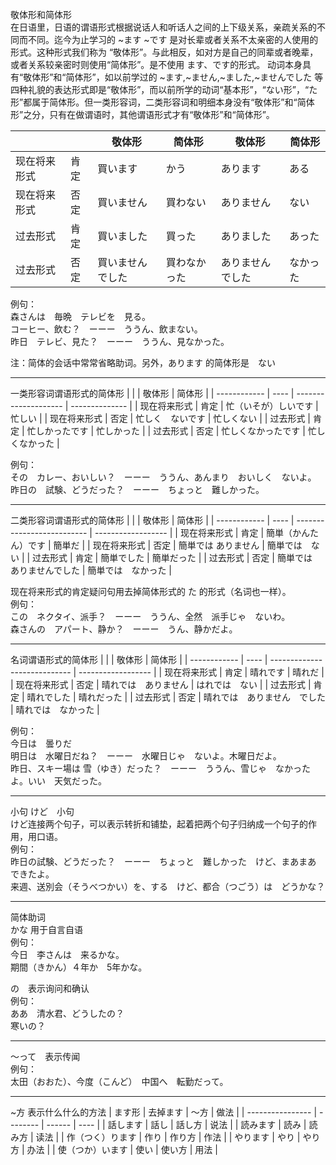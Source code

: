 敬体形和简体形  
在日语里，日语的谓语形式根据说话人和听话人之间的上下级关系，亲疏关系的不同而不同。迄今为止学习的 ~ます ~です 是对长辈或者关系不太亲密的人使用的形式。这种形式我们称为 “敬体形”。与此相反，如对方是自己的同辈或者晚辈，或者关系较亲密时则使用“简体形”。是不使用 ます、です的形式。
动词本身具有“敬体形”和“简体形”，如以前学过的 ~ます,~ません,~ました,~ませんでした 等四种礼貌的表达形式即是“敬体形”，而以前所学的动词“基本形”，“ない形”，“た形”都属于简体形。但一类形容词，二类形容词和明细本身没有“敬体形”和“简体形”之分，只有在做谓语时，其他谓语形式才有“敬体形”和“简体形”。

|              |      | 敬体形           | 简体形       | 敬体形           | 简体形   |
| ------------ | ---- | ---------------- | ------------ | ---------------- | -------- |
| 现在将来形式 | 肯定 | 買います         | かう         | あります         | ある     |
| 现在将来形式 | 否定 | 買いません       | 買わない     | ありません       | ない     |
| 过去形式     | 肯定 | 買いました       | 買った       | ありました       | あった   |
| 过去形式     | 否定 | 買いませんでした | 買わなかった | ありませんでした | なかった |

例句：  
森さんは　毎晩　テレビを　見る。  
コーヒー、飲む？　ーーー　ううん、飲まない。  
昨日　テレビ、見た？　ーーー　ううん、見なかった。  

注：简体的会话中常常省略助词。另外，あります 的简体形是　ない

-------
一类形容词谓语形式的简体形
|              |      | 敬体形               | 简体形         |
| ------------ | ---- | -------------------- | -------------- |
| 现在将来形式 | 肯定 | 忙（いそが）しいです | 忙しい         |
| 现在将来形式 | 否定 | 忙しく　ないです     | 忙しくない     |
| 过去形式     | 肯定 | 忙しかったです       | 忙しかった     |
| 过去形式     | 否定 | 忙しくなかったです       | 忙しくなかった |

例句：  
その　カレー、おいしい？　ーーー　ううん、あんまり　おいしく　ないよ。  
昨日の　試験、どうだった？　ーーー　ちょっと　難しかった。  

------
二类形容词谓语形式的简体形
|              |      | 敬体形                     | 简体形             |
| ------------ | ---- | -------------------------- | ------------------ |
| 现在将来形式 | 肯定 | 簡単（かんたん）です       | 簡単だ             |
| 现在将来形式 | 否定 | 簡単では   ありません        | 簡単では　ない     |
| 过去形式     | 肯定 | 簡単でした                 | 簡単だった         |
| 过去形式     | 否定 | 簡単では　ありませんでした | 簡単では　なかった |

现在将来形式的肯定疑问句用去掉简体形式的 た 的形式（名词也一样）。  
例句：  
この　ネクタイ、派手？　ーーー　ううん、全然　派手じゃ　ないわ。  
森さんの　アパート、静か？　ーーー　うん、静かだよ。  

------
名词谓语形式的简体形
|              |      | 敬体形                       | 简体形             |
| ------------ | ---- | ---------------------------- | ------------------ |
| 现在将来形式 | 肯定 | 晴れです                     | 晴れだ             |
| 现在将来形式 | 否定 | 晴れでは　ありません         | はれでは　ない     |
| 过去形式     | 肯定 | 晴れでした                   | 晴れだった         |
| 过去形式     | 否定 | 晴れでは　ありません　でした | 晴れでは　なかった |

例句：  
今日は　曇りだ  
明日は　水曜日だね？　ーーー　水曜日じゃ　ないよ。木曜日だよ。  
昨日、スキー場は 雪（ゆき）だった？　ーーー　ううん、雪じゃ　なかったよ。いい　天気だった。  

------
小句  けど　小句   
けど连接两个句子，可以表示转折和铺垫，起着把两个句子归纳成一个句子的作用，用口语。  
例句：  
昨日の試験、どうだった？　ーーー　ちょっと　難しかった　けど、まあまあ　できたよ。  
来週、送別会（そうべつかい）を、する　けど、都合（つごう）は　どうかな？  

------
简体助词  
かな 用于自言自语  
例句：  
今日　李さんは　来るかな。  
期間（きかん）４年か　5年かな。  

の　表示询问和确认  
例句：  
ああ　清水君、どうしたの？  
寒いの？  

------
～って　表示传闻  
例句：  
太田（おおた）、今度（こんど）　中国へ　転勤だって。  

------
~方 表示什么什么的方法
| ます形           | 去掉ます | ～方   | 做法 |
| ---------------- | -------- | ------ | ---- |
| 話します         | 話し     | 話し方 | 说法 |
| 読みます         | 読み     | 読み方 | 读法 |
| 作（つく）ります | 作り     | 作り方 | 作法 |
| やります         | やり     | やり方 | 办法 |
| 使（つか）います | 使い     | 使い方 | 用法 |



